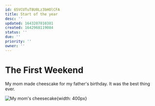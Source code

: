 ```yaml
---
id: 65VCUTuT8U0Lz3bHOlCFA
title: Start of the year
desc: ''
updated: 1643207810381
created: 1642968119084
status: ''
due: ''
priority: ''
owner: ''
---
```


# The First Weekend

My mom made cheescake for my father's birthday. It was the best thing ever.


![My mom's cheesecake](/LittleLetters/assets/images/cake.png){width: 400px}

